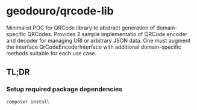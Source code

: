 # geodouro/qrcode-lib

Minimalist POC for QRCode library to abstract generation of domain-specific QRCodes.
Provides 2 sample implementatio of QRCode encoder and decoder for managing URI or arbitrary JSON data.
One must augment the interface QrCodeEncoderInterface with additional domain-specific methods suitable for each use case.

## TL;DR

### Setup required package dependencies
```bash
composer install
```
